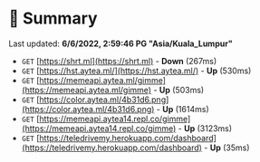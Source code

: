# 📖 Summary
Last updated: **6/6/2022, 2:59:46 PG "Asia/Kuala_Lumpur"**

- `GET` [https://shrt.ml](https://shrt.ml) - **Down** (267ms)
- `GET` [https://hst.aytea.ml/](https://hst.aytea.ml/) - **Up** (530ms)
- `GET` [https://memeapi.aytea.ml/gimme](https://memeapi.aytea.ml/gimme) - **Up** (503ms)
- `GET` [https://color.aytea.ml/4b31d6.png](https://color.aytea.ml/4b31d6.png) - **Up** (1614ms)
- `GET` [https://memeapi.aytea14.repl.co/gimme](https://memeapi.aytea14.repl.co/gimme) - **Up** (3123ms)
- `GET` [https://teledrivemy.herokuapp.com/dashboard](https://teledrivemy.herokuapp.com/dashboard) - **Up** (35ms)
